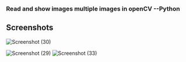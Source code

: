 ### Read and show images multiple images in openCV --Python

## Screenshots
![Screenshot (30)](https://github.com/khushi4452/openCV_Sample/assets/147485713/3fa11e09-a77f-4b01-872e-8a7d14d8e0f8)

![Screenshot (29)](https://github.com/khushi4452/openCV_Sample/assets/147485713/fa5630fd-3ae8-4795-98f1-2442c900b403)
![Screenshot (33)](https://github.com/khushi4452/openCV_Sample/assets/147485713/5edec5e6-8a46-43f9-b91c-9501db71ac05)
